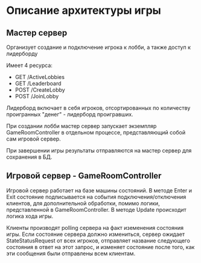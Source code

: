 # Описание архитектуры игры

## Мастер сервер

Организует создание и подключение игрока к лобби, а также доступ к лидерборду

Имеет 4 ресурса:
- GET /ActiveLobbies
- GET /Leaderboard
- POST /CreateLobby
- POST /JoinLobby

Лидерборд включает в себя игроков, отсортированных по количеству проигранных "денег" - лидерборд проигравших.

При создании лобби мастер сервер запускает экземпляр GameRoomController в отдельном процессе, представляющий собой сам игровой сервер.

При завершении игры результаты отправляются на мастер сервер для сохранения в БД.

## Игровой сервер - GameRoomController
Игровой сервер работает на базе машины состояний. В методе Enter и Exit состояние подписывается на события подключения/отключения клиентов, для дополнительной обработки, помимо логики, представленной в GameRoomController. В методе Update происходит логика хода игры.

Клиенты производят polling сервера на факт иземенения состояния игры. Если состояние сервера должно измениться, сервер ожидает StateStatusRequest от всех игроков, отправляет название следующего состояния в ответ на этот запрос, и изменяет состояние после того, как эти сообщения были отправлены всем клиентам.